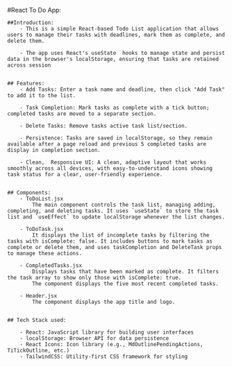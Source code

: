 #React To Do App:

    ##Introduction:
        - This is a simple React-based Todo List application that allows users to manage their tasks with deadlines, mark them as complete, and delete them.

        - The app uses React's useState  hooks to manage state and persist data in the browser's localStorage, ensuring that tasks are retained across session


    ## Features:
        - Add Tasks: Enter a task name and deadline, then click "Add Task" to add it to the list.

        - Task Completion: Mark tasks as complete with a tick button; completed tasks are moved to a separate section.

        - Delete Tasks: Remove tasks active task list/section.

        - Persistence: Tasks are saved in localStorage, so they remain available after a page reload and previous 5 completed tasks are display in completion section.

        - Clean,  Responsive UI: A clean, adaptive layout that works smoothly across all devices, with easy-to-understand icons showing task status for a clear, user-friendly experience.


    ## Components:
        - ToDoList.jsx
            The main component controls the task list, managing adding, completing, and deleting tasks. It uses `useState` to store the task list and `useEffect` to update localStorage whenever the list changes.

        - ToDoTask.jsx
            It displays the list of incomplete tasks by filtering the tasks with isComplete: false. It includes buttons to mark tasks as complete or delete them, and uses taskCompletion and DeleteTask props to manage these actions.

        - CompletedTasks.jsx
            Displays tasks that have been marked as complete. It filters the task array to show only those with isComplete: true.
            The component displays the five most recent completed tasks.

        - Header.jsx
            The component displays the app title and logo.


    ## Tech Stack used:

        - React: JavaScript library for building user interfaces
        - localStorage: Browser API for data persistence
        - React Icons: Icon library (e.g., MdOutlinePendingActions, TiTickOutline, etc.)
        - TailwindCSS: Utility-first CSS framework for styling
